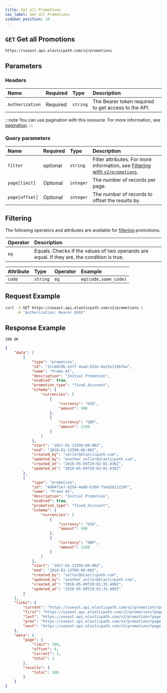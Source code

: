 ```yaml
---
title: Get all Promotions
nav_label: Get all Promotions
sidebar_position: 10
---
```


## `GET` Get all Promotions

```http
https://useast.api.elasticpath.com/v2/promotions
```

## Parameters

### Headers

| Name            | Required | Type     | Description                          |
|:----------------|:---------|:---------|:-------------------------------------|
| `Authorization` | Required | `string` | The Bearer token required to get access to the API. |

:::note
You can use pagination with this resource. For more information, see [pagination](/docs/api-overview/pagination).
:::

### Query parameters

| Name     | Required | Type     | Description                                                                                                   |
|:---------|:---------|:---------|:--------------------------------------------------------------------------------------------------------------|
| `filter` | optional | `string` | Filter attributes. For more information, see [Filtering with `v2/promotions`](#filtering-with-v2-promotions). |
| `page[limit]`  | Optional | `integer` | The number of records per page.                                                                                         |
| `page[offset]` | Optional | `integer` | The number of records to offset the results by.                                                                         |

## Filtering

The following operators and attributes are available for [filtering](/docs/api-overview/filtering) promotions:

| Operator | Description                                                       |
|:---------|:------------------------------------------------------------------|
| `eq`     | Equals. Checks if the values of two operands are equal. If they are, the condition is true. |


| Attribute         | Type | Operator | Example              |
|:------------------| :--- |:---------|:---------------------|
| `code`            | `string` | `eq`     | `eq(code,some_code)` |

## Request Example

```bash
curl -X GET https://useast.api.elasticpath.com/v2/promotions \
     -H "Authorization: Bearer XXXX"
```

## Response Example

`200 OK`

```json
{
    "data": [
        {
            "type": "promotion",
            "id": "3cc6829b-e57f-4ead-b52e-8e23e119bfba",
            "name": "Promo #1",
            "description": "Initial Promotion",
            "enabled": true,
            "promotion_type": "fixed_discount",
            "schema": {
                "currencies": [
                    {
                        "currency": "USD",
                        "amount": 900
                    },
                    {
                        "currency": "GBP",
                        "amount": 1100
                    }
                ]
            },
            "start": "2017-01-13T00:00:00Z",
            "end": "2018-01-13T00:00:00Z",
            "created_by": "seller@elasticpath.com",
            "updated_by": "another_seller@elasticpath.com",
            "created_at": "2018-05-09T20:02:01.036Z",
            "updated_at": "2018-05-09T20:02:01.036Z"
        },
        {
            "type": "promotion",
            "id": "4d04f1e7-9254-4e68-b360-f5eb5d11220f",
            "name": "Promo #1",
            "description": "Initial Promotion",
            "enabled": true,
            "promotion_type": "fixed_discount",
            "schema": {
                "currencies": [
                    {
                        "currency": "USD",
                        "amount": 900
                    },
                    {
                        "currency": "GBP",
                        "amount": 1100
                    }
                ]
            },
            "start": "2017-01-13T00:00:00Z",
            "end": "2018-01-13T00:00:00Z",
            "created_by": "seller@elasticpath.com",
            "updated_by": "another_seller@elasticpath.com",
            "created_at": "2018-05-09T20:01:35.409Z",
            "updated_at": "2018-05-09T20:01:35.409Z"
        }
    ],
    "links": {
        "current": "https://useast.api.elasticpath.com/v2/promotions?page[offset]=0&page[limit]=50&filter=",
        "first": "https://useast.api.elasticpath.com/v2/promotions?page[offset]=0&page[limit]=50&filter=",
        "last": "https://useast.api.elasticpath.com/v2/promotions?page[offset]=600&page[limit]=50&filter=",
        "prev": "https://useast.api.elasticpath.com/v2/promotions?page[offset]=0&page[limit]=50&filter=",
        "next": "https://useast.api.elasticpath.com/v2/promotions?page[offset]=50&page[limit]=50&filter="
    },
    "meta": {
        "page": {
            "limit": 100,
            "offset": 0,
            "current": 1,
            "total": 1
        },
        "results": {
            "total": 100
        }
    }
}
```
